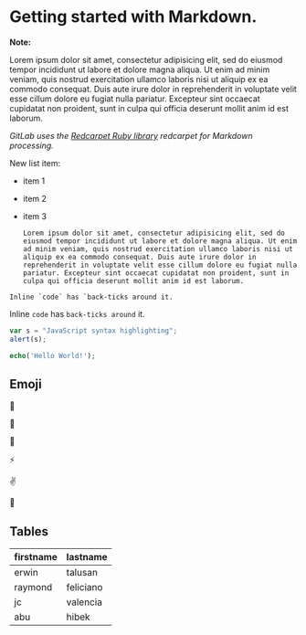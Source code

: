# Getting started with Markdown.

**Note:**

Lorem ipsum dolor sit amet, consectetur adipisicing elit, sed do eiusmod
tempor incididunt ut labore et dolore magna aliqua. Ut enim ad minim veniam,
quis nostrud exercitation ullamco laboris nisi ut aliquip ex ea commodo
consequat. Duis aute irure dolor in reprehenderit in voluptate velit esse
cillum dolore eu fugiat nulla pariatur. Excepteur sint occaecat cupidatat non
proident, sunt in culpa qui officia deserunt mollit anim id est laborum.

_GitLab uses the [Redcarpet Ruby library](https://www.google.com/) redcarpet for Markdown processing._

New list item:

- item 1
- item 2
- item 3

	`Lorem ipsum dolor sit amet, consectetur adipisicing elit, sed do eiusmod
	tempor incididunt ut labore et dolore magna aliqua. Ut enim ad minim veniam,
	quis nostrud exercitation ullamco laboris nisi ut aliquip ex ea commodo
	consequat. Duis aute irure dolor in reprehenderit in voluptate velit esse
	cillum dolore eu fugiat nulla pariatur. Excepteur sint occaecat cupidatat non
	proident, sunt in culpa qui officia deserunt mollit anim id est laborum.`

```no-highlight	
Inline `code` has `back-ticks around it.
```
Inline `code` has `back-ticks around` it.

```javascript
var s = "JavaScript syntax highlighting";
alert(s);
```

```php
echo('Hello World!');
```

## Emoji

:monkey:

:star2:

:speech_balloon:

:zap:

:v:	

:mountain_bicyclist:

## Tables

| firstname | lastname |
|:----------|:---------|
| erwin     | talusan  |
| raymond   | feliciano|
| jc        | valencia |
| abu       | hibek    |